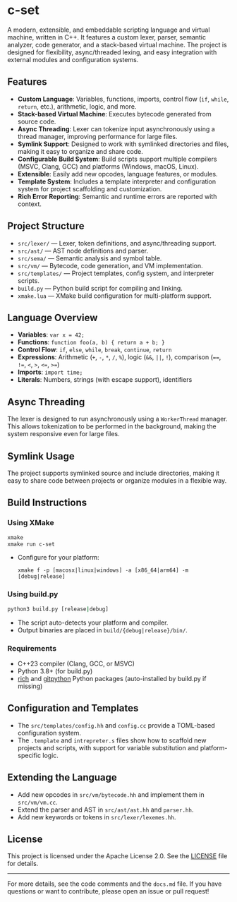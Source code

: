 # c-set

A modern, extensible, and embeddable scripting language and virtual machine, written in C++. It features a custom lexer, parser, semantic analyzer, code generator, and a stack-based virtual machine. The project is designed for flexibility, async/threaded lexing, and easy integration with external modules and configuration systems.

## Features

- **Custom Language**: Variables, functions, imports, control flow (`if`, `while`, `return`, etc.), arithmetic, logic, and more.
- **Stack-based Virtual Machine**: Executes bytecode generated from source code.
- **Async Threading**: Lexer can tokenize input asynchronously using a thread manager, improving performance for large files.
- **Symlink Support**: Designed to work with symlinked directories and files, making it easy to organize and share code.
- **Configurable Build System**: Build scripts support multiple compilers (MSVC, Clang, GCC) and platforms (Windows, macOS, Linux).
- **Extensible**: Easily add new opcodes, language features, or modules.
- **Template System**: Includes a template interpreter and configuration system for project scaffolding and customization.
- **Rich Error Reporting**: Semantic and runtime errors are reported with context.

## Project Structure

- `src/lexer/` — Lexer, token definitions, and async/threading support.
- `src/ast/` — AST node definitions and parser.
- `src/sema/` — Semantic analysis and symbol table.
- `src/vm/` — Bytecode, code generation, and VM implementation.
- `src/templates/` — Project templates, config system, and interpreter scripts.
- `build.py` — Python build script for compiling and linking.
- `xmake.lua` — XMake build configuration for multi-platform support.

## Language Overview

- **Variables**: `var x = 42;`
- **Functions**: `function foo(a, b) { return a + b; }`
- **Control Flow**: `if`, `else`, `while`, `break`, `continue`, `return`
- **Expressions**: Arithmetic (`+`, `-`, `*`, `/`, `%`), logic (`&&`, `||`, `!`), comparison (`==`, `!=`, `<`, `>`, `<=`, `>=`)
- **Imports**: `import time;`
- **Literals**: Numbers, strings (with escape support), identifiers

## Async Threading

The lexer is designed to run asynchronously using a `WorkerThread` manager. This allows tokenization to be performed in the background, making the system responsive even for large files.

## Symlink Usage

The project supports symlinked source and include directories, making it easy to share code between projects or organize modules in a flexible way.

## Build Instructions

### Using XMake

```sh
xmake
xmake run c-set
```

- Configure for your platform:
  ```
  xmake f -p [macosx|linux|windows] -a [x86_64|arm64] -m [debug|release]
  ```

### Using build.py

```sh
python3 build.py [release|debug]
```

- The script auto-detects your platform and compiler.
- Output binaries are placed in `build/{debug|release}/bin/`.

### Requirements

- C++23 compiler (Clang, GCC, or MSVC)
- Python 3.8+ (for build.py)
- [rich](https://github.com/Textualize/rich) and [gitpython](https://github.com/gitpython-developers/GitPython) Python packages (auto-installed by build.py if missing)

## Configuration and Templates

- The `src/templates/config.hh` and `config.cc` provide a TOML-based configuration system.
- The `.template` and `intrepreter.s` files show how to scaffold new projects and scripts, with support for variable substitution and platform-specific logic.

## Extending the Language

- Add new opcodes in `src/vm/bytecode.hh` and implement them in `src/vm/vm.cc`.
- Extend the parser and AST in `src/ast/ast.hh` and `parser.hh`.
- Add new keywords or tokens in `src/lexer/lexemes.hh`.

## License

This project is licensed under the Apache License 2.0. See the [LICENSE](LICENSE) file for details.

---

For more details, see the code comments and the `docs.md` file. If you have questions or want to contribute, please open an issue or pull request!
